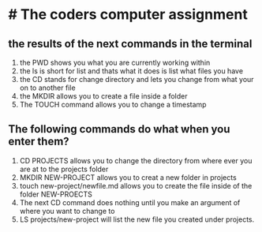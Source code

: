 # # The coders computer assignment

## the results of the next commands in the terminal

1. the PWD shows you what you are currently working within
2. the ls is short for list and thats what it does is list what files you have
3. the CD stands for change directory and lets you change from what your on to another file
4. the MKDIR allows you to create a file inside a folder
5. The TOUCH command allows you to change a timestamp

## The following commands do what when you enter them?

1. CD PROJECTS allows you to change the directory from where ever you are at to the projects folder
2. MKDIR NEW-PROJECT allows you to creat a new folder in projects
3. touch new-project/newfile.md allows you to create the file inside of the folder NEW-PROECTS
4. The next CD command does nothing until you make an argument of where you want to change to
5. LS projects/new-project will list the new file you created under projects.
